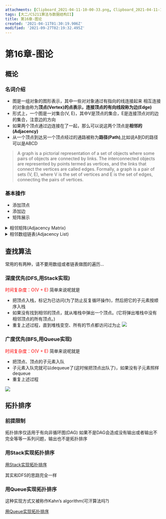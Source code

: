 ```yaml
---
attachments: [Clipboard_2021-04-11-10-00-33.png, Clipboard_2021-04-11-10-00-38.png, Clipboard_2021-04-11-10-08-53.png, Clipboard_2021-04-11-10-08-57.png, Clipboard_2021-04-11-10-32-39.png, Clipboard_2021-04-11-10-32-49.png]
tags: [大二/CS211算法与数据结构II]
title: 第16章-图论
created: '2021-04-11T01:30:19.906Z'
modified: '2021-09-27T02:19:32.495Z'
---
```


# 第16章-图论
## 概论
### 名词介绍
- 图是一组对象的图形表示，其中一些对对象通过有指向的线连接起来
相互连接的对象由称为**顶点(Vertex)**的点表示，连接顶点的有向线段称为**边(Edge)**
- 形式上，一个图是一对集合(V, E)，其中V是顶点的集合，E是连接顶点对的边的集合，注意边的方向
- 如果两个顶点通过边连接在了一起，那么可以说这两个顶点是**相邻的(Adjacency)**
- 从一个顶点到达另一个顶点经过的通路被称为**路径(Path)**,比如说A到D的路径可以是ABCD
> A graph is a pictorial representation of a set of objects where some pairs of objects are connected by links. The interconnected objects are represented by points termed as vertices, and the links that connect the vertices are called edges.
Formally, a graph is a pair of sets (V, E), where V is the set of vertices and E is the set of edges, connecting the pairs of vertices. 
### 基本操作
- 添加顶点
- 添加边
- 矩阵展示
<details>
  <summary>相邻矩阵(Adjacency Matrix)</summary>
  <markdown>
用矩阵展示出可通行的边的情况。每个顶点都要一个自己的编号，并且可以用这些编号创建一个n*n的矩阵，如下图所示：

![](@attachment/Clipboard_2021-04-11-10-00-33.png)![](@attachment/Clipboard_2021-04-11-10-00-38.png)
0表示两点之间没有边，1表示两点之间有边
#### 优点
- 查找很快，O(1)
- 显示很明白
- 移除也很快，O(1)
#### 缺点
- 添加一个新的顶点将会消耗O(n<sup>2</sup>)的时间
原因挺显而易见的，因为加入一个新的顶点意味着要创建一个新的二维数组O(n<sup>2</sup>)，同时要把原二维数组的内容复制过来
  </markdown>
</details>

<details>
  <summary>相邻数组链表(Adjacency List)</summary>
  <markdown>
用列表展示出可通行的边的情况(感觉有点像哈希表？或者说就是？)，如下图所示：

![](@attachment/Clipboard_2021-04-11-10-08-53.png)![](@attachment/Clipboard_2021-04-11-10-08-57.png)

#### 优点
- 相对于前一个，链表非常节省空间
- 适合大量顶点存在的图，比如一个有数百万个顶点和边的图(虽然但是，这也太多了)

#### 实现
```JAVA
class Graph { 
	private int numVertices; 
	private LinkedList<integer> adjLists[];
}
```
    </markdown>
</details>

## 查找算法
常用的有两种，请不要用数组或者链表做图的遍历...
### 深度优先(DFS,用Stack实现)
<font color="red">时间复杂度：O(V + E)</font>
简单来说呢就是
- 把顶点入栈，标记为已访问(为了防止反复循环操作)，然后把它的子元素按顺序入栈
- 如果没有找到相邻的顶点，就从堆栈中弹出一个顶点。(它将弹出堆栈中没有相邻顶点的所有顶点。)
- 重复上述过程，直到堆栈变空、所有的节点都访问过为止
![](@attachment/Clipboard_2021-04-11-10-32-39.png)

### 广度优先(BFS,用Queue实现)
<font color="red">时间复杂度：O(V + E)</font>
简单来说呢就是
- 把顶点、顶点的子元素入队
- 子元素入队完就可以dequeue了(这时候把顶点出队了)，如果没有子元素照样dequeue
- 重复上述过程

![](@attachment/Clipboard_2021-04-11-10-32-49.png)

## 拓扑排序
### 前提限制
拓扑排序仅适用于有向非循环图(DAG)
如果不是DAG会造成没有输出或者输出不完全等等一系列问题，输出也不是拓扑排序
### 用Stack实现拓扑排序
<a href="https://www.geeksforgeeks.org/topological-sorting/">用Stack实现拓扑排序</a>

其实和DFS的思路完全一样
### 用Queue实现拓扑排序
这种实现方式又被称作Kahn’s algorithm(可汗算法吗?)

<a href="https://www.geeksforgeeks.org/topological-sorting-indegree-based-solution/">用Queue实现拓扑排序</a>













